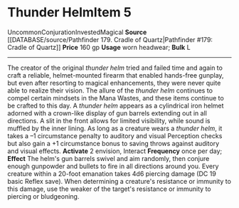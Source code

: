 ﻿---
bulk: L
id: '1593'
item_category: Worn Items
item_subcategory: Other Worn Items
level: '5'
name: Thunder Helm
price: 160 gp
rarity: Uncommon
school: Conjuration
source: '[[DATABASE/source/Pathfinder 179. Cradle of Quartz|Pathfinder #179: Cradle
  of Quartz]]'
subcategory: wornitem
trait:
- '[[DATABASE/trait/Conjuration|Conjuration]]'
- '[[DATABASE/trait/Invested|Invested]]'
- '[[DATABASE/trait/Magical|Magical]]'
- '[[DATABASE/trait/Uncommon|Uncommon]]'
type: Item
usage: worn headwear

---
# Thunder Helm<span class="item-type">Item 5</span>

<span class="trait-uncommon item-trait">Uncommon</span><span class="item-trait">Conjuration</span><span class="item-trait">Invested</span><span class="item-trait">Magical</span>
**Source** [[DATABASE/source/Pathfinder 179. Cradle of Quartz|Pathfinder #179: Cradle of Quartz]]
**Price** 160 gp
**Usage** worn headwear; **Bulk** L

---
The creator of the original _thunder helm_ tried and failed time and again to craft a reliable, helmet-mounted firearm that enabled hands-free gunplay, but even after resorting to magical enhancements, they were never quite able to realize their vision. The allure of the _thunder helm_ continues to compel certain mindsets in the Mana Wastes, and these items continue to be crafted to this day.
 A _thunder helm_ appears as a cylindrical iron helmet adorned with a crown-like display of gun barrels extending out in all directions. A slit in the front allows for limited visibility, while sound is muffled by the inner lining. As long as a creature wears a _thunder helm_, it takes a –1 circumstance penalty to auditory and visual Perception checks but also gain a +1 circumstance bonus to saving throws against auditory and visual effects.
**Activate** <span class="action-icon">2</span> envision, Interact **Frequency** once per day; **Effect** The helm's gun barrels swivel and aim randomly, then conjure enough gunpowder and bullets to fire in all directions around you. Every creature within a 20-foot emanation takes 4d6 piercing damage (DC 19 basic Reflex save). When determining a creature's resistance or immunity to this damage, use the weaker of the target's resistance or immunity to piercing or bludgeoning.